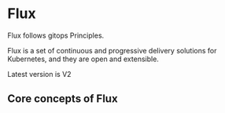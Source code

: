 # Flux


Flux follows gitops Principles.

Flux is a set of continuous and progressive delivery solutions for Kubernetes, and they are open and extensible.

Latest version is V2

## Core concepts of Flux

